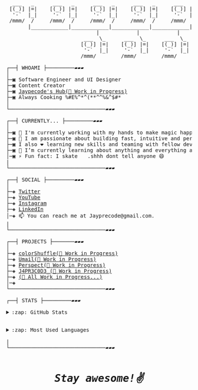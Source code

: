 <pre>

  ___   _      ___   _      ___   _      ___   _      ___   _
 [(_)] |=|    [(_)] |=|    [(_)] |=|    [(_)] |=|    [(_)] |=|
  '-`  |_|     '-`  |_|     '-`  |_|     '-`  |_|     '-`  |_|
 /mmm/  /     /mmm/  /     /mmm/  /     /mmm/  /     /mmm/  /
       |____________|____________|____________|____________|
                             |            |            |
                         ___  \_      ___  \_      ___  \_
                        [(_)] |=|    [(_)] |=|    [(_)] |=|
                         '-`  |_|     '-`  |_|     '-`  |_|
                        /mmm/        /mmm/        /mmm/

┌──┤ WHOAMI ├─────────▰▰▰
│
├─▣ Software Engineer and UI Designer
├─▣ Content Creator
├─▣ <a href="https://jayprecode.dev">Jaypecode's Hub(🚧 Work in Progress)</a>
├─▣ Always Cooking %#E%^*^(**^^%&^$#*
│
└───────────────────────────────▰▰▰

┌──┤ CURRENTLY... ├─────────▰▰▰
│
├─▣ 💫 I'm currently working with my hands to make magic happen on the web. 
├─▣ 🚀 I am passionate about building fast, intuitive and performance-driven applications.
├─▣ I also ❤ learning new skills and teaming with fellow developers 👨‍💻 to build amazing stuff.
├─▣ 🌱 I’m currently learning about anything and everything around JavaScript.
│─▣ ⚡ Fun fact: I skate <img src="https://www.emoji.com/wp-content/uploads/filebase/thumbnails/icons/emoji-icon-flat-06-02-activities-sport-inline-skate-72dpi-| |  |      |    forPersonalUseOnly.png" width="10"/> .shhh dont tell anyone 😄
|
└───────────────────────────────▰▰▰

┌──┤ SOCIAL ├─────────▰▰▰
│
├─◈ <a href="https://twitter.com/jayprecode">Twitter</a>
├─◈ <a href="https://www.youtube.com/jayprecode">YouTube</a>
├─◈ <a href="https://www.instagram.com/jayprecode/">Instagram</a>
├─◈ <a href="https://www.linkedin.com/in/jayprecode">LinkedIn</a>
│─◈ 📫 You can reach me at Jayprecode@gmail.com.
|
└───────────────────────────────▰▰▰

┌──┤ PROJECTS ├───────▰▰▰
│
├─◈ <a href="https://github.com/Jaypecode/">colorShuffle(🚧 Work in Progress)</a>
├─◈ <a href="https://github.com/Jayprecode/">Umail(🚧 Work in Progress)</a>
├─◈ <a href="https://github.com/Jayprecode/">Perspect(🚧 Work in Progress)</a>
├─◈ <a href="https://github.com/Jayprecode">J4PR3C0D3_(🚧 Work in Progress)</a>
├─◈ <a href="https://github.com/Jayprecode">(🚧 All Work in Progress...)</a>
│─◈
└───────────────────────────────▰▰▰

┌──┤ STATS ├─────────▰▰▰
     <details>
├─◈ <summary>:zap: GitHub Stats</summary>
     <img align="left" alt="Anna's GitHub Stats" src="https://github-readme-stats.vercel.app/api?username=Jayprecode&show_icons=true&hide_border=true" />  
     </details>
     <details>
├─◈ <summary>:zap: Most Used Languages</summary>
     <img align="left" background-color="#0d1017" alt="Jayprecode's GitHub Top Languages" src="https://github-readme-stats.vercel.app/api/top-langs/?username=Jayprecode"/>
     </details>
|
└───────────────────────────────▰▰▰

<h1 align='center'><i>Stay awesome!✌</i></h1>

</pre>

<!--
**Jayprecode/Jayprecode** is a ✨ _special_ ✨ repository because its `README.md` (this file) appears on your GitHub profile.
Here are some ideas to get you started:
- 🔭 I’m currently working on ...
- 🌱 I’m currently learning ...
- 👯 I’m looking to collaborate on ...
- 🤔 I’m looking for help with ...
- 💬 Ask me about ...
- 📫 How to reach me: ...
- 😄 Pronouns: ...
- ⚡ Fun fact: ...
-->
